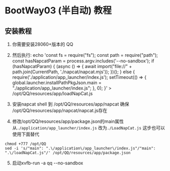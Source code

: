 # BootWay03 (半自动) 教程
## 安装教程
1. 你需要安装28060+版本的 QQ

2. 然后执行:
echo 'const fs = require("fs");
const path = require("path");
const hasNapcatParam = process.argv.includes('--no-sandbox');
if (hasNapcatParam) {
    (async () => {
        await import("file://" + path.join(CurrentPath, './napcat/napcat.mjs'));
    })();
} else {
    require('./application/app_launcher/index.js');
    setTimeout(() => {
        global.launcher.installPathPkgJson.main = "./application/app_launcher/index.js";
    }, 0);
}' > /opt/QQ/resources/app/loadNapCat.js

3. 安装napcat shell 到 /opt/QQ/resources/app/napcat 确保 /opt/QQ/resources/app/napcat/napcat.js存在

4. 修改/opt/QQ/resources/app/package.json的main属性从`./application/app_launcher/index.js` 改为`./LoadNapCat.js`
这步也可以使用下面替代
```
chmod +777 /opt/QQ
sed -i 's/"main": ".\/application\/app_launcher\/index.js"/"main": ".\/loadNapCat.js"/' /opt/QQ/resources/app/package.json
```

5. 启动xvfb-run -a qq --no-sandbox
```
